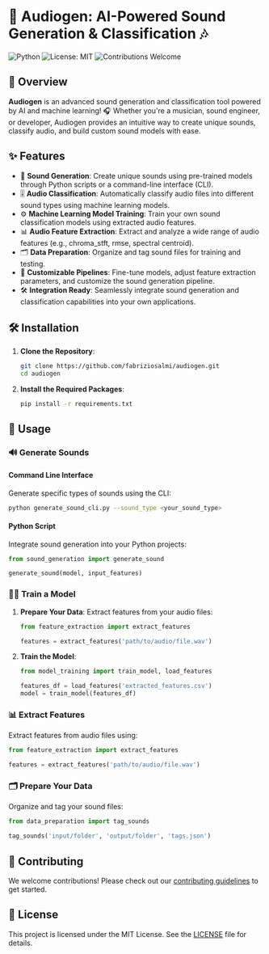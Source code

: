 # 🎵 Audiogen: AI-Powered Sound Generation & Classification 🎶

![Python](https://img.shields.io/badge/Python-3.8%2B-blue) ![License: MIT](https://img.shields.io/badge/License-MIT-green) ![Contributions Welcome](https://img.shields.io/badge/Contributions-Welcome-brightgreen)

## 🌟 Overview

**Audiogen** is an advanced sound generation and classification tool powered by AI and machine learning! 🎧 Whether you're a musician, sound engineer, or developer, Audiogen provides an intuitive way to create unique sounds, classify audio, and build custom sound models with ease.

## ✨ Features

- 🎤 **Sound Generation**: Create unique sounds using pre-trained models through Python scripts or a command-line interface (CLI).
- 🎚️ **Audio Classification**: Automatically classify audio files into different sound types using machine learning models.
- ⚙️ **Machine Learning Model Training**: Train your own sound classification models using extracted audio features.
- 📊 **Audio Feature Extraction**: Extract and analyze a wide range of audio features (e.g., chroma_stft, rmse, spectral centroid).
- 🗂️ **Data Preparation**: Organize and tag sound files for training and testing.
- 🔧 **Customizable Pipelines**: Fine-tune models, adjust feature extraction parameters, and customize the sound generation pipeline.
- 🛠️ **Integration Ready**: Seamlessly integrate sound generation and classification capabilities into your own applications.

## 🛠️ Installation

1. **Clone the Repository**:
   ```bash
   git clone https://github.com/fabriziosalmi/audiogen.git
   cd audiogen
   ```

2. **Install the Required Packages**:
   ```bash
   pip install -r requirements.txt
   ```

## 🚀 Usage

### 🔊 Generate Sounds

#### Command Line Interface
Generate specific types of sounds using the CLI:

```bash
python generate_sound_cli.py --sound_type <your_sound_type>
```

#### Python Script
Integrate sound generation into your Python projects:

```python
from sound_generation import generate_sound

generate_sound(model, input_features)
```

### 🏋️‍♂️ Train a Model

1. **Prepare Your Data**: Extract features from your audio files:
   ```python
   from feature_extraction import extract_features

   features = extract_features('path/to/audio/file.wav')
   ```

2. **Train the Model**:
   ```python
   from model_training import train_model, load_features

   features_df = load_features('extracted_features.csv')
   model = train_model(features_df)
   ```

### 📊 Extract Features

Extract features from audio files using:

```python
from feature_extraction import extract_features

features = extract_features('path/to/audio/file.wav')
```

### 🗂️ Prepare Your Data

Organize and tag your sound files:

```python
from data_preparation import tag_sounds

tag_sounds('input/folder', 'output/folder', 'tags.json')
```

## 🤝 Contributing

We welcome contributions! Please check out our [contributing guidelines](CONTRIBUTING.md) to get started.

## 📜 License

This project is licensed under the MIT License. See the [LICENSE](LICENSE) file for details.
